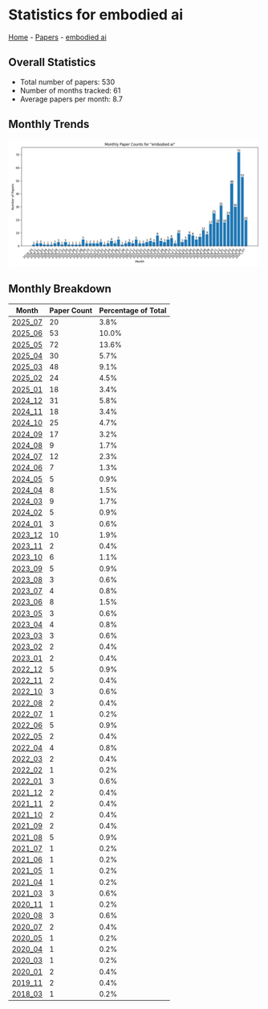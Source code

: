 # Statistics for embodied ai

[Home](https://arxcompass.github.io) - [Papers](https://arxcompass.github.io/papers) - [embodied ai](https://arxcompass.github.io/papers/embodied_ai)

## Overall Statistics

- Total number of papers: 530
- Number of months tracked: 61
- Average papers per month: 8.7

## Monthly Trends

![Monthly Paper Counts](monthly_stats.png)

## Monthly Breakdown

| Month | Paper Count | Percentage of Total |
| --- | --- | --- |
| [2025_07](./2025_07/papers_1.md) | 20 | 3.8% |
| [2025_06](./2025_06/papers_1.md) | 53 | 10.0% |
| [2025_05](./2025_05/papers_1.md) | 72 | 13.6% |
| [2025_04](./2025_04/papers_1.md) | 30 | 5.7% |
| [2025_03](./2025_03/papers_1.md) | 48 | 9.1% |
| [2025_02](./2025_02/papers_1.md) | 24 | 4.5% |
| [2025_01](./2025_01/papers_1.md) | 18 | 3.4% |
| [2024_12](./2024_12/papers_1.md) | 31 | 5.8% |
| [2024_11](./2024_11/papers_1.md) | 18 | 3.4% |
| [2024_10](./2024_10/papers_1.md) | 25 | 4.7% |
| [2024_09](./2024_09/papers_1.md) | 17 | 3.2% |
| [2024_08](./2024_08/papers_1.md) | 9 | 1.7% |
| [2024_07](./2024_07/papers_1.md) | 12 | 2.3% |
| [2024_06](./2024_06/papers_1.md) | 7 | 1.3% |
| [2024_05](./2024_05/papers_1.md) | 5 | 0.9% |
| [2024_04](./2024_04/papers_1.md) | 8 | 1.5% |
| [2024_03](./2024_03/papers_1.md) | 9 | 1.7% |
| [2024_02](./2024_02/papers_1.md) | 5 | 0.9% |
| [2024_01](./2024_01/papers_1.md) | 3 | 0.6% |
| [2023_12](./2023_12/papers_1.md) | 10 | 1.9% |
| [2023_11](./2023_11/papers_1.md) | 2 | 0.4% |
| [2023_10](./2023_10/papers_1.md) | 6 | 1.1% |
| [2023_09](./2023_09/papers_1.md) | 5 | 0.9% |
| [2023_08](./2023_08/papers_1.md) | 3 | 0.6% |
| [2023_07](./2023_07/papers_1.md) | 4 | 0.8% |
| [2023_06](./2023_06/papers_1.md) | 8 | 1.5% |
| [2023_05](./2023_05/papers_1.md) | 3 | 0.6% |
| [2023_04](./2023_04/papers_1.md) | 4 | 0.8% |
| [2023_03](./2023_03/papers_1.md) | 3 | 0.6% |
| [2023_02](./2023_02/papers_1.md) | 2 | 0.4% |
| [2023_01](./2023_01/papers_1.md) | 2 | 0.4% |
| [2022_12](./2022_12/papers_1.md) | 5 | 0.9% |
| [2022_11](./2022_11/papers_1.md) | 2 | 0.4% |
| [2022_10](./2022_10/papers_1.md) | 3 | 0.6% |
| [2022_08](./2022_08/papers_1.md) | 2 | 0.4% |
| [2022_07](./2022_07/papers_1.md) | 1 | 0.2% |
| [2022_06](./2022_06/papers_1.md) | 5 | 0.9% |
| [2022_05](./2022_05/papers_1.md) | 2 | 0.4% |
| [2022_04](./2022_04/papers_1.md) | 4 | 0.8% |
| [2022_03](./2022_03/papers_1.md) | 2 | 0.4% |
| [2022_02](./2022_02/papers_1.md) | 1 | 0.2% |
| [2022_01](./2022_01/papers_1.md) | 3 | 0.6% |
| [2021_12](./2021_12/papers_1.md) | 2 | 0.4% |
| [2021_11](./2021_11/papers_1.md) | 2 | 0.4% |
| [2021_10](./2021_10/papers_1.md) | 2 | 0.4% |
| [2021_09](./2021_09/papers_1.md) | 2 | 0.4% |
| [2021_08](./2021_08/papers_1.md) | 5 | 0.9% |
| [2021_07](./2021_07/papers_1.md) | 1 | 0.2% |
| [2021_06](./2021_06/papers_1.md) | 1 | 0.2% |
| [2021_05](./2021_05/papers_1.md) | 1 | 0.2% |
| [2021_04](./2021_04/papers_1.md) | 1 | 0.2% |
| [2021_03](./2021_03/papers_1.md) | 3 | 0.6% |
| [2020_11](./2020_11/papers_1.md) | 1 | 0.2% |
| [2020_08](./2020_08/papers_1.md) | 3 | 0.6% |
| [2020_07](./2020_07/papers_1.md) | 2 | 0.4% |
| [2020_05](./2020_05/papers_1.md) | 1 | 0.2% |
| [2020_04](./2020_04/papers_1.md) | 1 | 0.2% |
| [2020_03](./2020_03/papers_1.md) | 1 | 0.2% |
| [2020_01](./2020_01/papers_1.md) | 2 | 0.4% |
| [2019_11](./2019_11/papers_1.md) | 2 | 0.4% |
| [2018_03](./2018_03/papers_1.md) | 1 | 0.2% |
